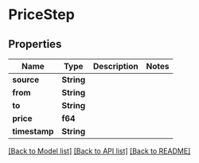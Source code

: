 # PriceStep

## Properties

Name | Type | Description | Notes
------------ | ------------- | ------------- | -------------
**source** | **String** |  | 
**from** | **String** |  | 
**to** | **String** |  | 
**price** | **f64** |  | 
**timestamp** | **String** |  | 

[[Back to Model list]](../README.md#documentation-for-models) [[Back to API list]](../README.md#documentation-for-api-endpoints) [[Back to README]](../README.md)


